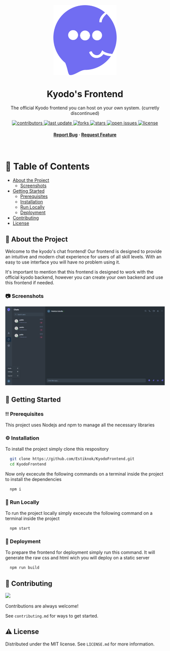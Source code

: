<div align="center">

  <img src="assets/logo.png" alt="logo" width="200" height="auto" />
  <h1>Kyodo's Frontend</h1>
  
  <p>
    The official Kyodo frontend you can host on your own system. (curretly discontinued)
  </p>
  
  
<!-- Badges -->
<p>
  <a href="https://github.com/Estiknok/KyodoFrontend/graphs/contributors">
    <img src="https://img.shields.io/github/contributors/Estiknok/KyodoFrontend" alt="contributors" />
  </a>
  <a href="">
    <img src="https://img.shields.io/github/last-commit/Estiknok/KyodoFrontend" alt="last update" />
  </a>
  <a href="https://github.com/Estiknok/KyodoFrontend/network/members">
    <img src="https://img.shields.io/github/forks/Estiknok/KyodoFrontend" alt="forks" />
  </a>
  <a href="https://github.com/Estiknok/KyodoFrontend/stargazers">
    <img src="https://img.shields.io/github/stars/Estiknok/KyodoFrontend" alt="stars" />
  </a>
  <a href="https://github.com/Estiknok/KyodoFrontend/issues/">
    <img src="https://img.shields.io/github/issues/Estiknok/KyodoFrontend" alt="open issues" />
  </a>
  <a href="https://github.com/Estiknok/KyodoFrontend/blob/master/LICENSE.md">
    <img src="https://img.shields.io/github/license/Estiknok/KyodoFrontend" alt="license" />
  </a>
</p>
   
<h4>
    <a href="https://github.com/Estiknok/KyodoFrontend/issues/">Report Bug</a>
  <span> · </span>
    <a href="https://github.com/Estiknok/KyodoFrontend/issues/">Request Feature</a>
  </h4>
</div>

<br />

<!-- Table of Contents -->
# :notebook_with_decorative_cover: Table of Contents

- [About the Project](#star2-about-the-project)
  * [Screenshots](#camera-screenshots)
- [Getting Started](#toolbox-getting-started)
  * [Prerequisites](#bangbang-prerequisites)
  * [Installation](#gear-installation)
  * [Run Locally](#running-run-locally)
  * [Deployment](#triangular_flag_on_post-deployment)
- [Contributing](#wave-contributing)
- [License](#warning-license)

  

<!-- About the Project -->
## :star2: About the Project

Welcome to the kyodo's chat frontend! Our frontend is designed to provide an intuitive and modern chat experience for users of all skill levels. With an easy to use interface you will have no problem using it.

It's important to mention that this frontend is designed to work with the official kyodo backend, however you can create your own backend and use this frontend if needed.

<!-- Screenshots -->
### :camera: Screenshots

<div align="center"> 
  <img src="assets/portrait.png" alt="screenshot" />
</div>


<!-- Getting Started -->
## 	:toolbox: Getting Started

<!-- Prerequisites -->
### :bangbang: Prerequisites

This project uses Nodejs and npm to manage all the necessary libraries

<!-- Installation -->
### :gear: Installation

To install the project simply clone this respository

```bash
  git clone https://github.com/Estiknok/KyodoFrontend.git
  cd KyodoFrontend
```

Now only excecute the following commands on a terminal inside the project to install the dependencies

```bash
  npm i
```

<!-- Run Locally -->
### :running: Run Locally

To run the project locally simply excecute the following command on a terminal inside the project

```bash
  npm start
```


<!-- Deployment -->
### :triangular_flag_on_post: Deployment

To prepare the frontend for deployment simply run this command. It will generate the raw css and html wich you will deploy on a static server

```bash
  npm run build
```

<!-- Contributing -->
## :wave: Contributing

<a href="https://github.com/Estiknok/KyodoFrontend/graphs/contributors">
  <img src="https://contrib.rocks/image?repo=Estiknok/KyodoFrontend" />
</a>


Contributions are always welcome!

See `contributing.md` for ways to get started.

<!-- License -->
## :warning: License

Distributed under the MIT license. See `LICENSE.md` for more information.


[license-shield]: https://img.shields.io/github/license/othneildrew/Best-README-Template.svg?style=for-the-badge
[license-url]: https://github.com/othneildrew/Best-README-Template/blob/master/LICENSE.txt
